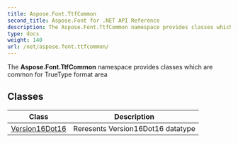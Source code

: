 ```yaml
---
title: Aspose.Font.TtfCommon
second_title: Aspose.Font for .NET API Reference
description: The Aspose.Font.TtfCommon namespace provides classes which are common for TrueType format area
type: docs
weight: 140
url: /net/aspose.font.ttfcommon/
---
```

The **Aspose.Font.TtfCommon** namespace provides classes which are common for TrueType format area

## Classes

| Class | Description |
| --- | --- |
| [Version16Dot16](./version16dot16/) | Reresents Version16Dot16 datatype |


